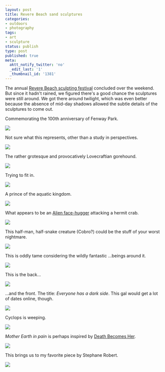 ```yaml
---
layout: post
title: Revere Beach sand sculptures
categories:
- outdoors
- photography
tags:
- art
- sculpture
status: publish
type: post
published: true
meta:
  aktt_notify_twitter: 'no'
  _edit_last: '1'
  _thumbnail_id: '1381'
---
```

The annual <a href="http://reverebeachpartnership.com/sandsculpting/" target="_blank">Revere Beach sculpting festival</a> concluded over the weekend.  But since it hadn't rained, we figured there's a good chance the sculptures were still around.  We got there around twilight, which was even better because the absence of mid-day shadows allowed the subtle details of the sculptures to come out.

Commemorating the 100th anniversary of Fenway Park.

<img src='https://dl.dropboxusercontent.com/u/52804626/revere-2012/dsc_6294.jpg' />

Not sure what this represents, other than a study in perspectives.

<img src='https://dl.dropboxusercontent.com/u/52804626/revere-2012/dsc_6279.jpg' />

The rather grotesque and provocatively Lovecraftian gorehound.

<img src='https://dl.dropboxusercontent.com/u/52804626/revere-2012/dsc_6277.jpg' />

Trying to fit in.

<img src='https://dl.dropboxusercontent.com/u/52804626/revere-2012/dsc_6300.jpg' />

A prince of the aquatic kingdom.

<img src='https://dl.dropboxusercontent.com/u/52804626/revere-2012/dsc_6305.jpg' />

What appears to be an <a href="http://en.wikipedia.org/wiki/Alien_(creature_in_Alien_franchise)#Facehugger" target="_blank">Alien face-hugger</a> attacking a hermit crab.

<img src='https://dl.dropboxusercontent.com/u/52804626/revere-2012/dsc_6307.jpg' />

This half-man, half-snake creature (Cobro?) could be the stuff of your worst nightmare.

<img src='https://dl.dropboxusercontent.com/u/52804626/revere-2012/dsc_6312.jpg' />

This is oddly tame considering the wildly fantastic ...beings around it.

<img src='https://dl.dropboxusercontent.com/u/52804626/revere-2012/dsc_6308.jpg' />

This is the back...

<img src='https://dl.dropboxusercontent.com/u/52804626/revere-2012/dsc_6285.jpg' />

...and the front. The title: *Everyone has a dark side*.  This gal would get a lot of dates online, though.

<img src='https://dl.dropboxusercontent.com/u/52804626/revere-2012/dsc_6291.jpg' />

Cyclops is weeping.

<img src='https://dl.dropboxusercontent.com/u/52804626/revere-2012/dsc_6290.jpg' />

*Mother Earth in pain* is perhaps inspired by <a href="http://www.imdb.com/title/tt0104070/" target="_blank">Death Becomes Her</a>.

<img src='https://dl.dropboxusercontent.com/u/52804626/revere-2012/dsc_6284a.jpg' />

This brings us to my favorite piece by Stephane Robert.

<img src='https://dl.dropboxusercontent.com/u/52804626/revere-2012/dsc_6275.jpg' />

